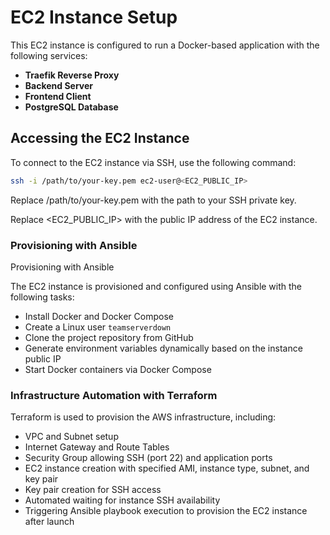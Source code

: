 # EC2 Instance Setup

This EC2 instance is configured to run a Docker-based application with the following services:

- **Traefik Reverse Proxy**
- **Backend Server**
- **Frontend Client**
- **PostgreSQL Database**

## Accessing the EC2 Instance

To connect to the EC2 instance via SSH, use the following command:

```bash
ssh -i /path/to/your-key.pem ec2-user@<EC2_PUBLIC_IP>

```


Replace /path/to/your-key.pem with the path to your SSH private key.

Replace <EC2_PUBLIC_IP> with the public IP address of the EC2 instance.


### Provisioning with Ansible 
Provisioning with Ansible

The EC2 instance is provisioned and configured using Ansible with the following tasks:

- Install Docker and Docker Compose
- Create a Linux user `teamserverdown`
- Clone the project repository from GitHub
- Generate environment variables dynamically based on the instance public IP
- Start Docker containers via Docker Compose


### Infrastructure Automation with Terraform
Terraform is used to provision the AWS infrastructure, including:

- VPC and Subnet setup
- Internet Gateway and Route Tables
- Security Group allowing SSH (port 22) and application ports
- EC2 instance creation with specified AMI, instance type, subnet, and key pair
- Key pair creation for SSH access
- Automated waiting for instance SSH availability
- Triggering Ansible playbook execution to provision the EC2 instance after launch
